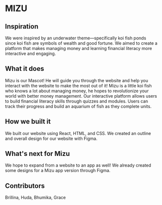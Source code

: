 # MIZU

## Inspiration
We were inspired by an underwater theme—specifically koi fish ponds since koi fish are symbols of wealth and good fortune. We aimed to create a platform that makes managing money and learning financial literacy more interactive and engaging.

## What it does
Mizu is our Mascot! He will guide you through the website and help you interact with the website to make the most out of it! Mizu is a little koi fish who knows a lot about managing money, he hopes to revolutionize your world with
better money management. Our interactive platform allows users to build financial literacy skills through quizzes and modules. Users can track their progress and build an aquarium of fish as they complete units. 

## How we built it
We built our website using React, HTML, and CSS. We created an outline and overall design for our website with Figma.

## What's next for Mizu
We hope to expand from a website to an app as well! We already created some designs for a Mizu app version through Figma.

## Contributors
Brillina, Huda, Bhumika, Grace
